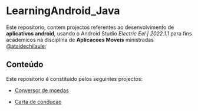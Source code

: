 # <strong>LearningAndroid_Java</strong>
 
Este repositorio, contem projectos referentes ao desenvolvimento de <strong>aplicativos android</strong>, usando o Android Studio <i>Electric Eel | 2022.1.1</i> para fins academicos na disciplina de <strong>Aplicacoes Moveis</strong> ministradas  [@ataidechilaule](https://github.com/ataidechilaule);


## Conteúdo
Este repositorio é constituido pelos seguintes projectos: 
- [Conversor de moedas](https://github.com/RodriguesFundo/LearningAndroid_Java/tree/main/1-CurrencyConverter)

- [Carta de conducao](https://github.com/RodriguesFundo/LearningAndroid_Java/tree/main/5-LicenseDrive)